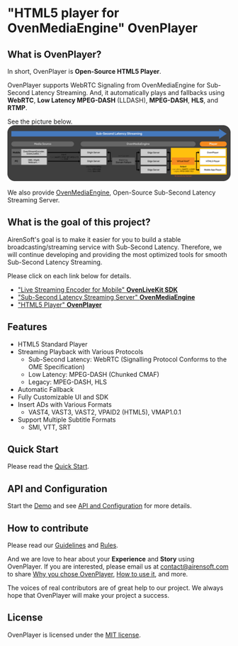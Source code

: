 # "HTML5 player for OvenMediaEngine" OvenPlayer


## What is OvenPlayer?

In short, OvenPlayer is <b>Open-Source HTML5 Player</b>.

OvenPlayer supports WebRTC Signaling from OvenMediaEngine for Sub-Second Latency Streaming. And, it automatically plays and fallbacks using <b>WebRTC</b>, <b>Low Latency MPEG-DASH</b> (LLDASH), <b>MPEG-DASH</b>, <b>HLS</b>, and <b>RTMP</b>.

See the picture below.
<img src="docs/assets/images/01_OvenPlayer_210512.png" style="max-width: 100%; height: auto;">

We also provide [OvenMediaEngine](https://github.com/AirenSoft/OvenMediaEngine), Open-Source Sub-Second Latency Streaming Server.


## What is the goal of this project?

AirenSoft's goal is to make it easier for you to build a stable broadcasting/streaming service with Sub-Second Latency.
Therefore, we will continue developing and providing the most optimized tools for smooth Sub-Second Latency Streaming.

Please click on each link below for details.
* ["Live Streaming Encoder for Mobile" <b>OvenLiveKit SDK](https://www.airensoft.com/olk)</b>
* ["Sub-Second Latency Streaming Server" <b>OvenMediaEngine](https://www.ovenmediaengine.com/ome)</b>
* ["HTML5 Player" <b>OvenPlayer](https://www.ovenmediaengine.com/ovenplayer)</b>


## Features

* HTML5 Standard Player 
* Streaming Playback with Various Protocols
    * Sub-Second Latency: WebRTC (Signalling Protocol Conforms to the OME Specification)
    * Low Latency: MPEG-DASH (Chunked CMAF)
    * Legacy: MPEG-DASH, HLS
* Automatic Fallback
* Fully Customizable UI and SDK
* Insert ADs with Various Formats
    * VAST4, VAST3, VAST2, VPAID2 (HTML5), VMAP1.0.1
* Support Multiple Subtitle Formats
    * SMI, VTT, SRT


## Quick Start

Please read the [Quick Start](https://airensoft.gitbook.io/ovenplayer/#quick-start).


## API and Configuration

Start the [Demo](https://airensoft.github.io/OvenPlayer/docs/demo.html) and see [API and Configuration](docs/api.md) for more details.


## How to contribute

Please read our [Guidelines](CONTRIBUTING.md) and [Rules](CODE_OF_CONDUCT.md).

And we are love to hear about your <b>Experience</b> and <b>Story</b> using OvenPlayer. If you are interested, please email us at [contact@airensoft.com](mailto:contact@airensoft.com) to share <u>Why you chose OvenPlayer</u>, <u>How to use it</u>, and more.

The voices of real contributors are of great help to our project. We always hope that OvenPlayer will make your project a success.


## License

OvenPlayer is licensed under the [MIT license](LICENSE).
